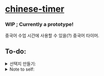 # [chinese-timer](https://hearkour.github.io/chinese-timer/)

### WIP ; Currently a prototype!

중국어 수업 시간에 사용할 수 있을(?) 중국어 타이머.

## To-do:

<details>
  <summary>선택지 만들기:</summary>
  <br>
  
  - 제한시간설정
  - 선 색상(원고지, 팔레트?)
  - 글 밝기(전반적)
  - ❌원고지투명도
  - 움직이는 배경? 배경색상투명도?
  - fps 조절...?
  > ~~커밋 커밋 커몬~~
</details>

<details>
  <summary>Note to self:</summary>
  
  ```javascript
  // Maybe this will be in later use
  // currently a removed temp func:

  function isActiveClass(className) {
      let active = false;
      document.activeElement.classList.forEach(activeClass => {
          if (activeClass == className) { active = true; return; }
      });
      return active;
  }
  ```
</details>
